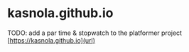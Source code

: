 # kasnola.github.io
TODO: add a par time & stopwatch to the platformer project
[https://kasnola.github.io](url)
